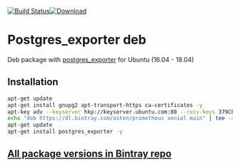 [![Build Status](https://travis-ci.org/asteny/postgres_exporter-deb.svg?branch=master)](https://travis-ci.org/asteny/postgres_exporter-deb)[![Download](https://api.bintray.com/packages/asten/prometheus/postgres_exporter/images/download.svg)](https://bintray.com/asten/prometheus/postgres_exporter/_latestVersion)


Postgres_exporter deb
==========

Deb package with [postgres_exporter](https://github.com/wrouesnel/postgres_exporter) for Ubuntu (16.04 - 18.04)

Installation
------------
```bash
apt-get update
apt-get install gnupg2 apt-transport-https ca-certificates -y
apt-key adv --keyserver hkp://keyserver.ubuntu.com:80 --recv-keys 379CE192D401AB61
echo "deb https://dl.bintray.com/asten/prometheus xenial main" | tee -a /etc/apt/sources.list.d/prometheus.list
apt-get update
apt-get install postgres_exporter -y

```

[All package versions in Bintray repo](https://bintray.com/asten/prometheus/postgres_exporter)
-------------------------------------------------------------------------------
